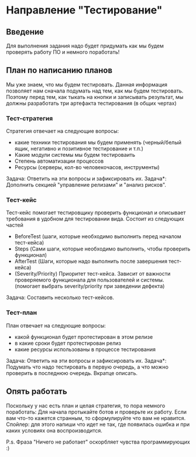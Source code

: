 # Направление "Тестирование"

## Введение
Для выполнения задания надо будет придумать как мы будем проверять работу ПО и немного поработать!

## План по написанию планов
Мы уже знаем, что мы будем тестировать. Данная информация позволяет нам сначала подумать над тем, как мы будем тестировать.
Поэтому перед тем, как тыкать на кнопки и записывать результат, мы должны разработать три артефакта тестирования (в общих чертах)

### Тест-стратегия
Стратегия отвечает на следующие вопросы: 
- какие техники тестирования мы будем применять (черный/белый ящик, негативно и позитивное тестирование и т.п.)
- Какие модули системы мы будем тестироваить
- Степень автоматизации процессов
- Ресурсы (серверы, кол-во человекочасов, инструменты)

Задача: Ответить на эти вопросы и зафиксировать их.
Задача*: Дополнить секцией "управление релизами" и "анализ рисков". 

### Тест-кейс
Тест-кейс помогает тестировщику проверить функционал и описывает требования в удобном для тестировании вида.
Состоит из следующих частей
- BeforeTest (шаги, которые необходимо выполнить перед началом тест-кейса)
- Steps (Сами шаги, которые необходимо выполнить, чтобы проверить функционал)
- AfterTest (Шаги, которые надо выполнить после завершения тест-кейса)
- (Severity/Priority) Приоритет тест-кейса. Зависит от важности проверяемого функционала для пользователей и системы. (помогает выбрать severity/priority при заведении дефекта)

Задача: Составить несколько тест-кейсов.
 
### Тест-план
План отвечает на следующие вопросы:
- какой функционал будет протестирован в этом релизе
- в какие сроки будет протестирован релиз
- какие ресурсы использованы в процессе тестирования

Задача: Ответить на эти вопросы и зафиксировать их.
Задача*: Подумать что надо тестировать в первую очередь, а что можно проверить в последнюю очередь. Вкратце описать.


## Опять работать
Поскольку у нас есть план и целая стратегия, то пора немного поработать: 
Для начала протыкайте ботов и проверьте их работу.
Если вам что-то кажется странным, то сформулируйте что вам не нравится. 
Спойлер: для этого напиши что идет не так, где появилась ошибка и при каких условиях она воспроизводится. 

P.s.
Фраза "Ничего не работает" оскорбляет чувства программирующих :)
 